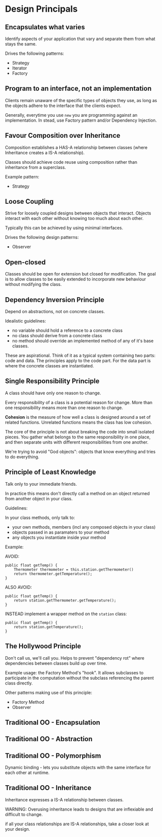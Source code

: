 # Design Principals 


## Encapsulates what varies

Identify aspects of your application that vary and separate them from 
what stays the same.

Drives the following patterns:

* Strategy
* Iterator
* Factory

## Program to an interface, not an implementation

Clients remain unaware of the specific types of objects they use, as long as 
the objects adhere to the interface that the clients expect.

Generally, everytime you use `new` you are programming against an implementation.
In stead, use Factory pattern and/or Dependency Injection.


## Favour Composition over Inheritance

Composition establishes a HAS-A relationship between classes (where Inheritance creates a IS-A  relationship).

Classes should achieve code reuse using composition rather than inheritance from a superclass.

Example pattern:
* Strategy




## Loose Coupling

Strive for loosely coupled designs between objects that interact. Objects interact with each other without knowing too much about each other.

Typically this can be achieved by using minimal interfaces.

Drives the following design patterns:

* Observer

## Open-closed

Classes should be open for extension but closed for modification.
The goal is to allow classes to be easily extended to incorporate new
behaviour without modifying the class.

## Dependency Inversion Principle

Depend on abstractions, not on concrete classes.

Idealistic guidelines:
* no variable should hold a reference to a concrete class
* no class should derive from a concrete class
* no method should override an implemented method of any of it's base classes.

These are aspirational. Think of it as a typical system containing two parts: code and data.
The principles apply to the code part. For the data part is where the concrete classes are 
instantiated.

## Single Responsibility Principle

A class should have only one reason to change.

Every responsibility of a class is a potential reason for change. More than one responsibility means more than one reason to change.

**Cohesion** is the measure of how well a class is designed around a set of related functions.
Unrelated functions means the class has low cohesion.

The core of the principle is not about breaking the code into small isolated pieces. You gather what belongs to the same responsibility in one place, and then separate units with different responsibilities from one another.

We're trying to avoid "God objects": objects that know everything and tries to do everything.

## Principle of Least Knowledge

Talk only to your immediate friends.

In practice this means don't directly call a method on an object returned from another
object in your class.

Guidelines:

In your class methods, only talk to:
* your own methods, members (incl any composed objects in your class)
* objects passed in as paramaters to your method
* any objects you instantiate inside your method

Example:

AVOID:

```
public float getTemp() {
    Thermometer thermometer = this.station.getThermometer()
    return thermometer.getTemperature();
}
```

ALSO AVOID:
```
public float getTemp() {
    return station.getThermometer.getTemperature();
}
```

INSTEAD implement a wrapper method on the `station` class:

```
public float getTemp() {
    return station.getTemperature();
}
```

## The Hollywood Principle

Don't call us, we'll call you. Helps to prevent "dependency rot" where dependencies between classes build up over time.

Example usage: the Factory Method's "hook". It allows subclasses to participate in the computation without the subclass referencing the parent class directly.

Other patterns making use of this principle:
* Factory Method
* Observer



## Traditional OO - Encapsulation

## Traditional OO - Abstraction

## Traditional OO - Polymorphism

Dynamic binding - lets you substitute objects with the same interface for each other at runtime.
## Traditional OO - Inheritance

Inheritance expresses a IS-A relationship between classes.

WARNING: Overusing inheritance leads to designs that are inflexiable and difficult to change.

if all your class relationships are IS-A relationships, take a closer look at your design.


